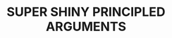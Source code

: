---
title: "SUPER SHINY PRINCIPLED ARGUMENTS"
lang: "English"
year: "2019"
links: ['e5pJ2oomZbM', 'F4SUMqmWlaw']
slides: ""
authors: ['Ashish Kumar']
tags: ['Principles']
layout: "workshop"
categories: ["workshops"]
---